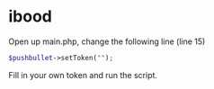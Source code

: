 # ibood
Open up main.php, change the following line (line 15)
```php
$pushbullet->setToken("");
```

Fill in your own token and run the script.
